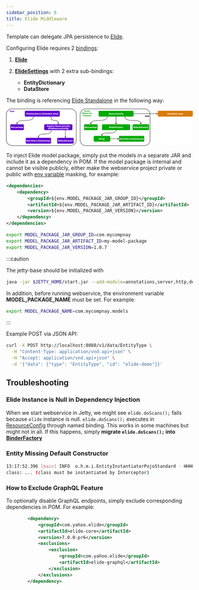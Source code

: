 ```yaml
---
sidebar_position: 6
title: Elide Middleware
---
```


Template can delegate JPA persistence to [Elide].

Configuring Elide requires 2 [bindings][what is binding]:

1. **[Elide][Elide instance class]**
2. **[ElideSettings][ElideSettings instance class]** with 2 extra sub-bindings:

   - **EntityDictionary**
   - **DataStore**

The binding is referencing [Elide Standalone] in the following way:

![Error loading resource-binding.png](./img/resource-binding.png)

To inject Elide model package, simply put the models in a separate JAR and include it as a dependency in POM. If the
model package is internal and cannot be visible publicly, either make the webservice project private or public with
[env variable][Refer to Environment Variables in POM] masking, for example:

```xml
<dependencies>
    <dependency>
        <groupId>${env.MODEL_PACKAGE_JAR_GROUP_ID}</groupId>
        <artifactId>${env.MODEL_PACKAGE_JAR_ARTIFACT_ID}</artifactId>
        <version>${env.MODEL_PACKAGE_JAR_VERSION}</version>
    </dependency>
</dependencies>
```

```bash
export MODEL_PACKAGE_JAR_GROUP_ID=com.mycompnay
export MODEL_PACKAGE_JAR_ARTIFACT_ID=my-model-package
export MODEL_PACKAGE_JAR_VERSION=1.0.7
```

:::caution

The jetty-base should be initialized with

```bash
java -jar $JETTY_HOME/start.jar --add-module=annotations,server,http,deploy,servlet,webapp,resources,jsp,websocket
```

In addition, before running webservice, the environment variable **MODEL_PACKAGE_NAME** must be set. For example:

```bash
export MODEL_PACKAGE_NAME=com.mycompnay.models
```

:::

Example POST via JSON API:

```bash
curl -X POST http://localhost:8080/v1/data/EntityType \
  -H "Content-Type: application/vnd.api+json" \
  -H "Accept: application/vnd.api+json" \
  -d '{"data": {"type": "EntityType", "id": "elide-demo"}}'
```

Troubleshooting
---------------

### Elide Instance is Null in Dependency Injection

When we start webservice in Jetty, we might see `elide.doScans();` fails because `elide` instance is null.
`elide.doScans();` executes in [ResourceConfig] through named binding. This works in some machines but might not in all.
If this happens, simply **migrate `elide.doScans();` into [BinderFactory]**

### Entity Missing Default Constructor

```bash
13:17:52.396 [main] INFO  o.h.m.i.EntityInstantiatorPojoStandard - HHH000182: No default (no-argument) constructor for
class: ... (class must be instantiated by Interceptor)
```

### How to Exclude GraphQL Feature

To optionally disable GraphQL endpoints, simply exclude corresponding dependencies in POM. For example:

```xml
        <dependency>
            <groupId>com.yahoo.elide</groupId>
            <artifactId>elide-core</artifactId>
            <version>7.0.0-pr6</version>
            <exclusions>
                <exclusion>
                    <groupId>com.yahoo.elide</groupId>
                    <artifactId>elide-graphql</artifactId>
                </exclusion>
            </exclusions>
        </dependency>
```

[BinderFactory]: https://github.com/QubitPi/jersey-ws-template/blob/jpa/src/main/java/com/qubitpi/ws/jersey/template/application/BinderFactory.java

[Elide]: https://elide.io/
[Elide instance class]: https://github.com/yahoo/elide/blob/master/elide-core/src/main/java/com/yahoo/elide/Elide.java
[Elide Standalone]: https://github.com/yahoo/elide/tree/master/elide-standalone
[ElideSettings instance class]: https://github.com/yahoo/elide/blob/master/elide-core/src/main/java/com/yahoo/elide/ElideSettings.java

[Refer to Environment Variables in POM]: https://www.baeldung.com/maven-env-variables
[ResourceConfig]: https://github.com/QubitPi/jersey-ws-template/blob/jpa/src/main/java/com/qubitpi/ws/jersey/template/application/ResourceConfig.java

[what is binding]: https://qubitpi.github.io/jersey/ioc.html
